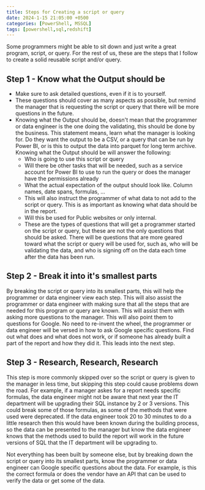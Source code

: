 ```yaml
---
title: Steps for Creating a script or query
date: 2024-1-15 21:05:00 +0500
categories: [PowerShell, MSSQL]
tags: [powershell,sql,redshift]
---
```


Some programmers might be able to sit down and just write a great program, script, or query.  For the rest of us, these are the steps that I follow to create a solid reusable script and/or query.

## Step 1 - Know what the Output should be
- Make sure to ask detailed questions, even if it is to yourself.
- These questions should cover as many aspects as possible, but remind the manager that is requesting the script or query that there will be more questions in the future.
- Knowing what the Output should be, doesn't mean that the programmer or data engineer is the one doing the validating, this should be done by the business.  This statement means, learn what the manager is looking for.  Do they want the output to be a CSV,  or a query that can be run by Power BI, or is this to output the data into parquet for long term archive.  Knowing what the Output should be will answer the following:
	- Who is going to use this script or query
	- Will there be other tasks that will be needed, such as a service account for Power BI to use to run the query or does the manager have the permissions already
	- What the actual expectation of the output should look like.  Column names, date spans, formulas, ...
	- This will also instruct the programmer of what data to not add to the script or query.  This is as important as knowing what data should be in the report.
	- Will this be used for Public websites or only internal.
	- These are the types of questions that will get a programmer started on the script or query, but these are not the only questions that should be asked.  There will be questions that are more geared toward what the script or query will be used for, such as, who will be validating the data, and who is signing off on the data each time after the data has been run.

## Step 2 - Break it into it's smallest parts
By breaking the script or query into its smallest parts, this will help the programmer or data engineer view each step.  This will also assist the programmer or data engineer with making sure that all the steps that are needed for this program or query are known.  This will assist them with asking more questions to the manager.  This will also point them to questions for Google.  No need to re-invent the wheel, the programmer or data engineer will be versed in how to ask Google specific questions.  Find out what does and what does not work, or if someone has already built a part of the report and how they did it.  This leads into the next step.
## Step 3 - Research, Research, Research
This step is more commonly skipped over so the script or query is given to the manager in less time, but skipping this step could cause problems down the road.  For example, if a manager askes for a report needs specific formulas, the data engineer might not be aware that next year the IT department will be upgrading their SQL instance by 2 or 3 versions.  This could break some of those formulas, as some of the methods that were used were deprecated.  If the data engineer took 20 to 30 minutes to do a little research then this would have been known during the building process, so the data can be presented to the manager but know the data engineer knows that the methods used to build the report will work in the future versions of SQL that the IT department will be upgrading to.

Not everything has been built by someone else, but by breaking down the script or query into its smallest parts, know the programmer or data engineer can Google specific questions about the data.  For example, is this the correct formula or does the vendor have an API that can be used to verify the data or get some of the data.